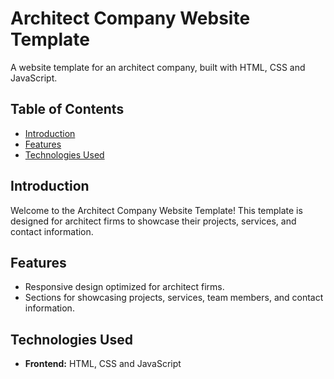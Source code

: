 # Architect Company Website Template

A website template for an architect company, built with HTML, CSS and JavaScript.

## Table of Contents
- [Introduction](#introduction)
- [Features](#features)
- [Technologies Used](#technologies-used)
  
## Introduction
Welcome to the Architect Company Website Template! This template is designed for architect firms to showcase their projects, services, and contact information.

## Features
- Responsive design optimized for architect firms.
- Sections for showcasing projects, services, team members, and contact information.

## Technologies Used
- **Frontend:** HTML, CSS and JavaScript
